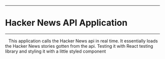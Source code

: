 ***
# Hacker News API Application
***

` `  This application calls the Hacker News api in real time. It essentially loads the Hacker News stories gotten 
    from the api. Testing it with React testing library and styling it with a little styled component